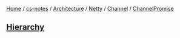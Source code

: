 [Home](https://mengxianbin.github.io) /
[cs-notes](https://mengxianbin.github.io/cs-notes/site) /
[Architecture](https://mengxianbin.github.io/cs-notes/site/Architecture) /
[Netty](https://mengxianbin.github.io/cs-notes/site/Architecture/Netty) /
[Channel](https://mengxianbin.github.io/cs-notes/site/Architecture/Netty/Channel) /
[ChannelPromise](https://mengxianbin.github.io/cs-notes/site/Architecture/Netty/Channel/ChannelPromise)

## [Hierarchy](https://mengxianbin.github.io/cs-notes/site/Architecture/Netty/Channel/ChannelPromise/Hierarchy)
